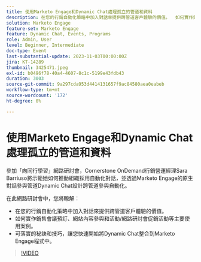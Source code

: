 ```yaml
---
title: 使用Marketo Engage和Dynamic Chat處理孤立的管道和資料
description: 在您的行銷自動化策略中加入對話來提供跨管道客戶體驗的價值。  如何實作銷售會議預訂、網站內容參與和活動/網路研討會促銷活動等主要使用案例。  可落實的秘訣和技巧，讓您快速開始將Dynamic Chat整合到Marketo Engage程式中。
solution: Marketo Engage
feature-set: Marketo Engage
feature: Dynamic Chat, Events, Programs
role: Admin, User
level: Beginner, Intermediate
doc-type: Event
last-substantial-update: 2023-11-03T00:00:00Z
jira: KT-14289
thumbnail: 3425471.jpeg
exl-id: b0496f78-40a4-4607-8c1c-5199e43fdb43
duration: 3003
source-git-commit: 9a297cda953d4414131657f9ac84580aea0eabeb
workflow-type: tm+mt
source-wordcount: '172'
ht-degree: 0%

---
```


# 使用Marketo Engage和Dynamic Chat處理孤立的管道和資料

參加「向同行學習」網路研討會，Cornerstone OnDemand行銷營運經理Sara Barriuso將示範她如何推動組織採用自動化對話，並透過Marketo Engage的原生對話參與管道Dynamic Chat設計跨管道參與自動化。

在此網路研討會中，您將瞭解：

* 在您的行銷自動化策略中加入對話來提供跨管道客戶體驗的價值。
* 如何實作銷售會議預訂、網站內容參與和活動/網路研討會促銷活動等主要使用案例。
* 可落實的秘訣和技巧，讓您快速開始將Dynamic Chat整合到Marketo Engage程式中。

>[!VIDEO](https://video.tv.adobe.com/v/3425471/?learn=on)
